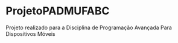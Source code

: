 # ProjetoPADMUFABC
Projeto realizado para a Disciplina de Programação Avançada Para Dispositivos Móveis
